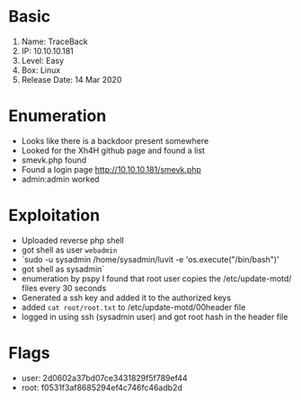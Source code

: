 # Basic
1. Name: TraceBack
2. IP: 10.10.10.181
3. Level: Easy
4. Box: Linux
5. Release Date: 14 Mar 2020

# Enumeration
* Looks like there is a backdoor present somewhere
* Looked for the Xh4H github page and found a list
* smevk.php found
* Found a login page http://10.10.10.181/smevk.php
* admin:admin worked

# Exploitation
* Uploaded reverse php shell
* got shell as user `webadmin`
* `sudo -u sysadmin /home/sysadmin/luvit -e 'os.execute("/bin/bash")'
* got shell as sysadmin`
* enumeration by pspy I found that root user copies the /etc/update-motd/ files every 30 seconds
* Generated a ssh key and added it to the authorized keys 
* added `cat root/root.txt` to /etc/update-motd/00header file
* logged in using ssh (sysadmin user) and got root hash in the header file



# Flags
* user: 2d0602a37bd07ce3431829f5f789ef44
* root: f0531f3af8685294ef4c746fc46adb2d 
